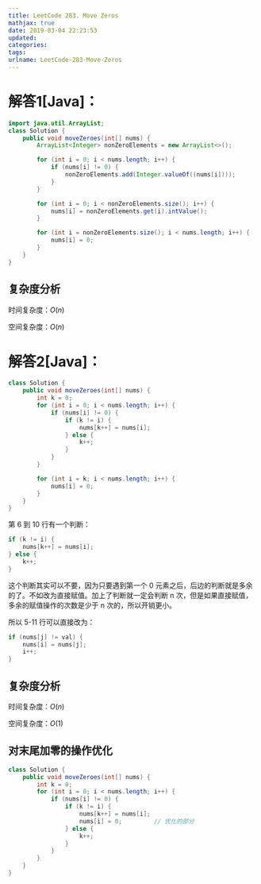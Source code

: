 ```yaml
---
title: LeetCode 283. Move Zeros
mathjax: true
date: 2019-03-04 22:23:53
updated:
categories:
tags:
urlname: LeetCode-283-Move-Zeros
---
```




<!-- more -->

# 解答1[Java]：

```java
import java.util.ArrayList;
class Solution {
    public void moveZeroes(int[] nums) {
        ArrayList<Integer> nonZeroElements = new ArrayList<>();

        for (int i = 0; i < nums.length; i++) {
            if (nums[i] != 0) {
                nonZeroElements.add(Integer.valueOf((nums[i])));
            }
        }

        for (int i = 0; i < nonZeroElements.size(); i++) {
            nums[i] = nonZeroElements.get(i).intValue();
        }

        for (int i = nonZeroElements.size(); i < nums.length; i++) {
            nums[i] = 0;
        }
    }
}
```

## 复杂度分析

时间复杂度：$O(n)$

空间复杂度：$O(n)$

# 解答2[Java]：

```java
class Solution {
    public void moveZeroes(int[] nums) {
        int k = 0;
        for (int i = 0; i < nums.length; i++) {
            if (nums[i] != 0) {
                if (k != i) {
                    nums[k++] = nums[i];
                } else {
                    k++;
                }
            }
        }

        for (int i = k; i < nums.length; i++) {
            nums[i] = 0;
        }
    }
}
```

第 6 到 10 行有一个判断：

```java
if (k != i) {
    nums[k++] = nums[i];
} else {
    k++;
}
```

这个判断其实可以不要，因为只要遇到第一个 0 元素之后，后边的判断就是多余的了。不如改为直接赋值。加上了判断就一定会判断 n 次，但是如果直接赋值，多余的赋值操作的次数是少于 n 次的，所以开销更小。

所以 5-11 行可以直接改为：

```java
if (nums[j] != val) {
    nums[i] = nums[j];
    i++;
}
```

## 复杂度分析

时间复杂度：$O(n)$

空间复杂度：$O(1)$

## 对末尾加零的操作优化

```java
class Solution {
    public void moveZeroes(int[] nums) {
        int k = 0;
        for (int i = 0; i < nums.length; i++) {
            if (nums[i] != 0) {
                if (k != i) {
                    nums[k++] = nums[i];
                    nums[i] = 0;         // 优化的部分
                } else {
                    k++;
                }
            }
        }
    }
}
```

